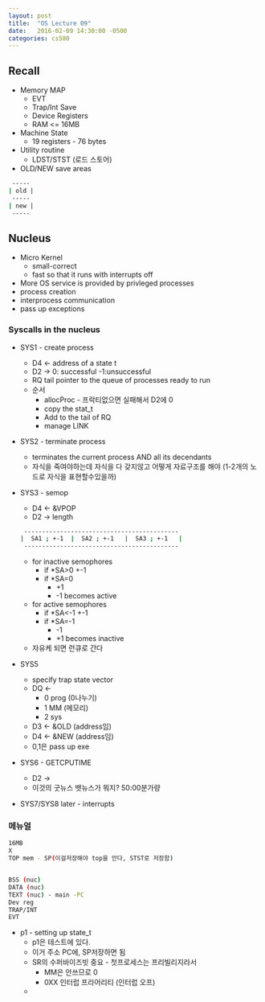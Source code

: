 ```yaml
---
layout: post
title:  "OS Lecture 09"
date:   2016-02-09 14:30:00 -0500
categories: cs580
---
```



## Recall 
* Memory MAP
	* EVT
	* Trap/Int Save
	* Device Registers
	* RAM <= 16MB
* Machine State
	* 19 registers - 76 bytes
* Utility routine
	* LDST/STST (로드 스토어)
* OLD/NEW save areas


```bash
 -----
| old |
 -----
| new |
 -----
```



## Nucleus
* Micro Kernel
	* small-correct
	* fast so that it runs with interrupts off
* More OS service is provided by privleged processes
* process creation 
* interprocess communication
* pass up exceptions

### Syscalls in the nucleus
* SYS1 - create process
	* D4 <- address of a state t
	* D2 -> 0: successful -1:unsuccessful
	* RQ tail pointer to the queue of processes ready to run
	* 순서
		* allocProc - 프락티없으면 실패해서 D2에 0
		* copy the stat_t
		* Add to the tail of RQ
		* manage LINK
* SYS2 - terminate process
 	* terminates the current process AND all its decendants
 	* 자식을 죽여야하는데 자식을 다 갖지않고 어떻게 자료구조를 해야 (1-2개의 노드로 자식을 표현할수있을까)
* SYS3 - semop
	* D4 <- &VPOP
	* D2 -> length

	```bash
	 -------------------------------------------
	|  SA1 ; +-1  |  SA2 ; +-1   |  SA3 ; +-1   |
	 -------------------------------------------
	```

	* for inactive semophores
		* if *SA>0 +-1
		* if *SA=0 
			* +1 
			* -1 becomes active
	* for active semophores
		* if *SA<-1 +-1
		* if *SA=-1 
			* -1 
			* +1 becomes inactive
	* 자유케 되면 런큐로 간다
* SYS5
	* specify trap state vector
	* DQ <- 
		* 0 prog (0나누기)
		* 1 MM (메모리)
		* 2 sys
	* D3 <- &OLD (address임)
	* D4 <- &NEW (address임)
	* 0,1은 pass up exe
* SYS6 - GETCPUTIME
	* D2 -> 
	* 이것의 굿뉴스 뱃뉴스가 뭐지? 50:00분가량
* SYS7/SYS8 later - interrupts

### 메뉴얼

```bash
16MB
X
TOP mem - SP(이걸저장해야 top을 안다, STST로 저장함)


BSS (nuc)
DATA (nuc)
TEXT (nuc) - main -PC
Dev reg
TRAP/INT
EVT
```

* p1 - setting up state_t
	* p1은 테스트에 있다. 
	* 이거 주소 PC에, SP저장하면 됨
	* SR의 수퍼바이즈빗 중요 - 첫프로세스는 프리빌리지라서
		* MM은 안쓰므로 0
		* 0XX 인터럽 프라어리티 (인터럽 오프)
	* 